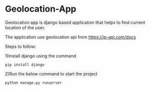 # Geolocation-App
Geolocation app is django based application that helps to find current location of the user.

The application use geolocation api from https://ip-api.com/docs

Steps to follow:

1)Install django using the command

```pip install django```


2)Run the below command to start the project

```python manage.py runserver```


